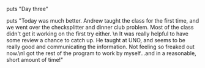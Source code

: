 puts "Day three"

puts "Today was much better.  Andrew taught the class for the first time, and we went over the checksplitter and dinner club problem.  Most of the class didn't get it working on the first try either.  \n It was really helpful to have some review a chance to catch up.  He taught at UNO, and seems to be really good and communicating the information.  Not feeling so freaked out now.\nI got the rest of the program to work by myself...and in a reasonable, short amount of time!"

